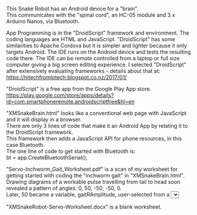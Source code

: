 This Snake Robot has an Android device for a "brain".   
This communicates with the "spinal cord", an HC-05 module and 3 x Arduino Nanos, via Bluetooth.

App Programming is in the "DroidScript" framework and environment. 
The coding languages are HTML and JavaScript.
"DroidScript" has some similarities to Apache Cordova but it is simpler and lighter because it only targets Android. The IDE runs on the Android device and tests the resulting code there. The IDE can be remote controlled from a laptop or full size computer giving a big screen editing experience. I selected "DroidScript" after extensively evaluating frameworks - details about that at:  
<a href="https://hitechfromlotech.blogspot.co.nz/2017/01/">https://hitechfromlotech.blogspot.co.nz/2017/01/</a>  
  
"DroidScript" is a free app from the Google Play App store.  
<a href="https://play.google.com/store/apps/details?id=com.smartphoneremote.androidscriptfree&hl=en">https://play.google.com/store/apps/details?id=com.smartphoneremote.androidscriptfree&hl=en</a>  
  
"XMSnakeBrain.html" looks like a conventional web page with JavaScript and it will display in a browser.  
There are only 3 lines of code that make it an Android App by relating it to the DroidScript framework.  
This framework then adds a JavaScript API for phone resources, in this case Bluetooth.  
The one line of code to get started with Bluetooth is:  
bt = app.CreateBluetoothSerial();  

"Servo-Inchworm_Gait_Worksheet.pdf" is a scan of my worksheet for getting started with coding the "inchworm gait" in  "XMSnakeBrain.html".  Drawing diagrams of a workable pulse travelling from tail to head soon revealed a pattern of angles: 0, 50, -50, -50, 0.  
Later, 50 became a variable, gaitRAmplitude, user-selected from a <select> element.

"XMSnakeRobot-Servo-Worksheet.docx" is a blank worksheet.

